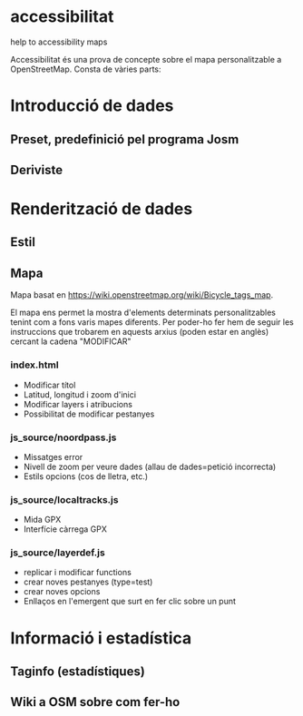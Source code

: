 # accessibilitat
help to accessibility maps

Accessibilitat és una prova de concepte sobre el mapa personalitzable a OpenStreetMap. Consta de vàries parts:

# Introducció de dades
## Preset, predefinició pel programa Josm
## Deriviste

# Renderització de dades
## Estil
## Mapa
Mapa basat en https://wiki.openstreetmap.org/wiki/Bicycle_tags_map.

El mapa ens permet la mostra d'elements determinats personalitzables tenint com a fons varis mapes diferents.
Per poder-ho fer hem de seguir les instruccions que trobarem en aquests arxius (poden estar en anglès) cercant la cadena "MODIFICAR"

### index.html

* Modificar títol
* Latitud, longitud i zoom d'inici
* Modificar layers i atribucions
* Possibilitat de modificar pestanyes

### js_source/noordpass.js 

* Missatges error
* Nivell de zoom per veure dades (allau de dades=petició incorrecta)
* Estils opcions (cos de lletra, etc.)

### js_source/localtracks.js

* Mida GPX
* Interfície càrrega GPX

### js_source/layerdef.js

* replicar i modificar functions
* crear noves pestanyes (type=test)
* crear noves opcions
* Enllaços en l'emergent que surt en fer clic sobre un punt

# Informació i estadística
## Taginfo (estadístiques)
## Wiki a OSM sobre com fer-ho